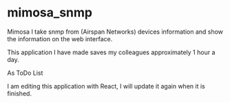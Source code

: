 # mimosa_snmp

Mimosa
I take snmp from (Airspan Networks) devices information and show the information on the web interface.

This application I have made saves my colleagues approximately 1 hour a day.

As ToDo List

I am editing this application with React, I will update it again when it is finished.
